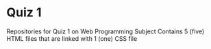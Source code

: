 # Quiz 1
Repositories for Quiz 1 on Web Programming Subject
Contains 5 (five) HTML files that are linked with 1 (one) CSS file
